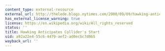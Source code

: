 ```yaml
---
content_type: external-resource
external_url: http://thelede.blogs.nytimes.com/2008/09/09/hawking-anticipates-colliders-start/
has_external_license_warning: true
license: https://en.wikipedia.org/wiki/All_rights_reserved
status: ''
title: Hawking Anticipates Collider's Start
uid: a92a22e4-55c6-4479-aef2-ad0ecbc7d9b5
wayback_url: ''
---
```

